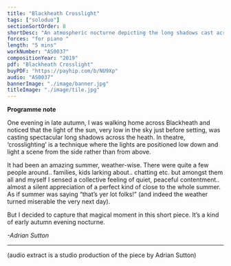 ```yaml
---
title: "Blackheath Crosslight"
tags: ["soloduo"]
sectionSortOrder: 8
shortDesc: "An atmospheric nocturne depicting the long shadows cast across Blackheath on an autumn evening"
forces: "for piano "
length: "5 mins"
workNumber: "AS0037"
compositionYear: "2019"
pdf: "Blackheath Crosslight"
buyPDF: "https://payhip.com/b/NU9Xp"
audio: "AS0037"
bannerImage: "./image/banner.jpg"
titleImage: "./image/tile.jpg"
---
```


<b>Programme note</b>

One evening in late autumn, I was walking home across Blackheath and noticed that the light of the sun, very low in the sky just before setting, was casting spectacular long shadows across the heath. In theatre, ‘crosslighting’ is a technique where the lights are positioned low down and light a scene from the side rather than from above.

It had been an amazing summer, weather-wise. There were quite a few people around.. families, kids larking about.. chatting etc. but amongst them all and myself I sensed a collective feeling of quiet, peaceful contentment.. almost a silent appreciation of a perfect kind of close to the whole summer. As if summer was saying “that’s yer lot folks!” (and indeed the weather turned miserable the very next day).

But I decided to capture that magical moment in this short piece. It’s a kind of early autumn evening nocturne.

<i>-Adrian Sutton</i>

<hr class="h-px border-t-0 bg-transparent bg-gradient-to-r from-transparent via-white to-transparent opacity-60" />

(audio extract is a studio production of the piece by Adrian Sutton)